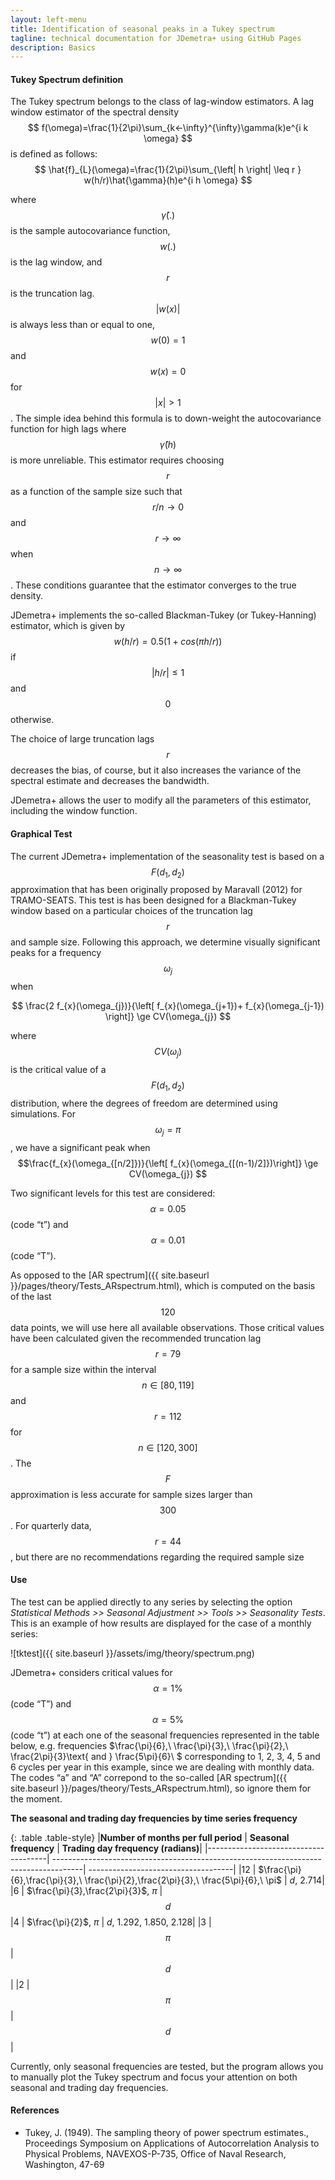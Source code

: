```yaml
---
layout: left-menu
title: Identification of seasonal peaks in a Tukey spectrum
tagline: technical documentation for JDemetra+ using GitHub Pages
description: Basics
---
```




####  Tukey Spectrum definition

The Tukey spectrum belongs to the class of lag-window estimators. A lag window estimator of the spectral density 
$$
f(\omega)=\frac{1}{2\pi}\sum_{k<-\infty}^{\infty}\gamma(k)e^{i k \omega}
$$
is defined as follows:
$$
\hat{f}_{L}(\omega)=\frac{1}{2\pi}\sum_{\left| h \right| \leq r } w(h/r)\hat{\gamma}(h)e^{i h \omega}
$$

where $$\hat{\gamma}(.) $$ is the sample autocovariance function, $$w(.)$$ is the lag window, and $$r$$ is the
truncation lag. $$\left| w(x)\right| $$ is always less than or equal to one, $$w(0)=1$$ and $$w(x)=0$$ for $$\left| x \right| > 1$$. The 
simple idea behind this formula is to down-weight the autocovariance function for high lags where $$\hat{\gamma}(h)$$  is more unreliable. This estimator 
requires choosing $$r$$ as a function of the sample size such that $$r/n \rightarrow 0 $$ and  $$r\rightarrow \infty $$ when $$ n \rightarrow \infty $$ . 
These conditions guarantee that the estimator converges to the true density.    

JDemetra+ implements the so-called Blackman-Tukey (or Tukey-Hanning) estimator, which is given 
by $$w(h/r)=0.5(1+cos(\pi h/r))$$ if $$\left| h/r \right| \leq 1$$ and $$0$$ otherwise. 

The choice of large truncation lags $$r$$  decreases the bias, of course, but it also increases the variance of the spectral estimate and decreases the bandwidth. 

JDemetra+ allows the user to modify all the parameters of this estimator, including the window function.

####  Graphical Test

The current JDemetra+ implementation of the seasonality test is based on a $$F(d_{1},d_{2})$$ approximation that has been originally proposed by Maravall (2012) for 
TRAMO-SEATS.  This test is has been designed for a Blackman-Tukey window based on a particular choices of the truncation lag $$r$$ and sample size.  Following 
this approach, we determine visually significant peaks for a frequency $$\omega_{j}$$ when
 
$$ 
\frac{2 f_{x}(\omega_{j})}{\left[ f_{x}(\omega_{j+1})+ f_{x}(\omega_{j-1}) \right]} \ge CV(\omega_{j}) 
$$

where $$ CV(\omega_{j})$$ is the critical value of a $$F(d_{1},d_{2})$$  distribution, where the degrees of freedom are determined using simulations. For 
$$\omega_{j}= \pi$$, we have a significant peak when $$\frac{f_{x}(\omega_{[n/2]})}{\left[ f_{x}(\omega_{[(n-1)/2]})\right]} \ge CV(\omega_{j}) $$

Two significant levels for this test are considered: $$\alpha=0.05$$ (code “t”) and $$\alpha=0.01$$ (code “T”). 

As opposed to the [AR spectrum]({{ site.baseurl }}/pages/theory/Tests_ARspectrum.html), which is computed on the basis of the 
last $$120$$ data points, we will use here all available 
observations. Those critical values have been calculated given the recommended truncation lag $$r=79$$  for a sample size within the interval $$n \in [80,119]$$ 
and  $$r=112$$ for $$n \in [120,300]$$ . The $$F$$ approximation is less accurate for sample sizes larger than $$300$$.  For quarterly data,  $$r=44 $$, but there 
are no recommendations regarding the required sample size


####  Use

The test can be applied directly to any series by selecting the 
option *Statistical Methods >> Seasonal Adjustment >> Tools >> Seasonality Tests*. This is
an example of how results are displayed for the case of a monthly series:

 
![tktest]({{ site.baseurl }}/assets/img/theory/spectrum.png)

JDemetra+ considers critical values for  $$ \alpha=1\%$$  (code “T”) and $$ \alpha=5\%$$  (code “t”) at each one of the seasonal
frequencies represented in the table below, e.g. frequencies $\frac{\pi}{6},\ \frac{\pi}{3},\ \frac{\pi}{2},\ \frac{2\pi}{3}\text{ and } \frac{5\pi}{6}\ $ corresponding 
to 1, 2, 3, 4, 5 and 6 cycles per year in this example, since we are dealing with monthly 
data. The codes “a” and “A” correpond to the so-called
[AR spectrum]({{ site.baseurl }}/pages/theory/Tests_ARspectrum.html), so ignore them for the moment.

**The seasonal and trading day frequencies by time series
frequency**

{: .table .table-style}
  |**Number of months per full period**  | **Seasonal frequency**                                                               | **Trading day frequency (radians)**|
  |--------------------------------------| -------------------------------------------------------------------------------------| ------------------------------------|
  |12                                    | $\frac{\pi}{6},\frac{\pi}{3},\ \frac{\pi}{2},\frac{2\pi}{3},\ \frac{5\pi}{6},\ \pi$  | $d$, 2.714|
  |6                                     | $\frac{\pi}{3},\frac{2\pi}{3}$, $\pi$                                                | $$d$$
  |4                                     | $\frac{\pi}{2}$, $\pi$                                                               | $d$, 1.292, 1.850, 2.128|
  |3                                     | $$\pi$$                                                                              | $$d$$|
  |2                                     | $$\pi$$                                                                              | $$d$$|

Currently, only seasonal frequencies are tested, but the program allows you to manually plot the Tukey spectrum and focus your attention on both seasonal
and trading day frequencies.  



####  References

- Tukey, J. (1949). The sampling theory of power spectrum estimates., Proceedings Symposium on Applications of Autocorrelation Analysis to Physical Problems, NAVEXOS-P-735, Office of Naval Research, Washington, 47-69
